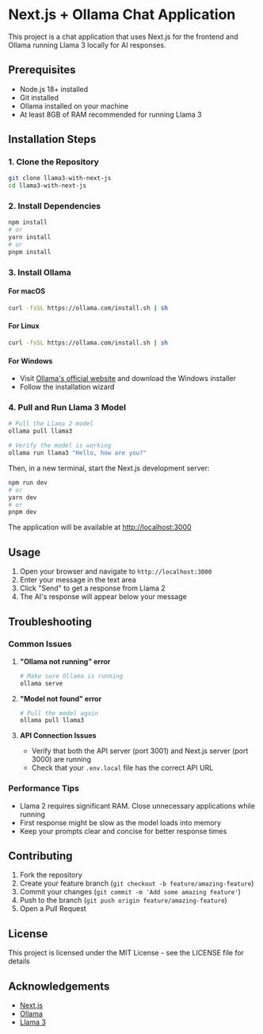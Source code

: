# Next.js + Ollama Chat Application

This project is a chat application that uses Next.js for the frontend and Ollama running Llama 3 locally for AI responses.

## Prerequisites

- Node.js 18+ installed
- Git installed
- Ollama installed on your machine
- At least 8GB of RAM recommended for running Llama 3

## Installation Steps

### 1. Clone the Repository

```bash
git clone llama3-with-next-js
cd llama3-with-next-js
```

### 2. Install Dependencies

```bash
npm install
# or
yarn install
# or
pnpm install
```

### 3. Install Ollama

#### For macOS

```bash
curl -fsSL https://ollama.com/install.sh | sh
```

#### For Linux

```bash
curl -fsSL https://ollama.com/install.sh | sh
```

#### For Windows

- Visit [Ollama's official website](https://ollama.com/download) and download the Windows installer
- Follow the installation wizard

### 4. Pull and Run Llama 3 Model

```bash
# Pull the Llama 2 model
ollama pull llama3

# Verify the model is working
ollama run llama3 "Hello, how are you?"
```

Then, in a new terminal, start the Next.js development server:

```bash
npm run dev
# or
yarn dev
# or
pnpm dev
```

The application will be available at [http://localhost:3000](http://localhost:3000)

## Usage

1. Open your browser and navigate to `http://localhost:3000`
2. Enter your message in the text area
3. Click "Send" to get a response from Llama 2
4. The AI's response will appear below your message

## Troubleshooting

### Common Issues

1. **"Ollama not running" error**

   ```bash
   # Make sure Ollama is running
   ollama serve
   ```

2. **"Model not found" error**

   ```bash
   # Pull the model again
   ollama pull llama3
   ```

3. **API Connection Issues**
   - Verify that both the API server (port 3001) and Next.js server (port 3000) are running
   - Check that your `.env.local` file has the correct API URL

### Performance Tips

- Llama 2 requires significant RAM. Close unnecessary applications while running
- First response might be slow as the model loads into memory
- Keep your prompts clear and concise for better response times

## Contributing

1. Fork the repository
2. Create your feature branch (`git checkout -b feature/amazing-feature`)
3. Commit your changes (`git commit -m 'Add some amazing feature'`)
4. Push to the branch (`git push origin feature/amazing-feature`)
5. Open a Pull Request

## License

This project is licensed under the MIT License - see the LICENSE file for details

## Acknowledgements

- [Next.js](https://nextjs.org/)
- [Ollama](https://ollama.com/)
- [Llama 3](https://ai.meta.com/llama/)
